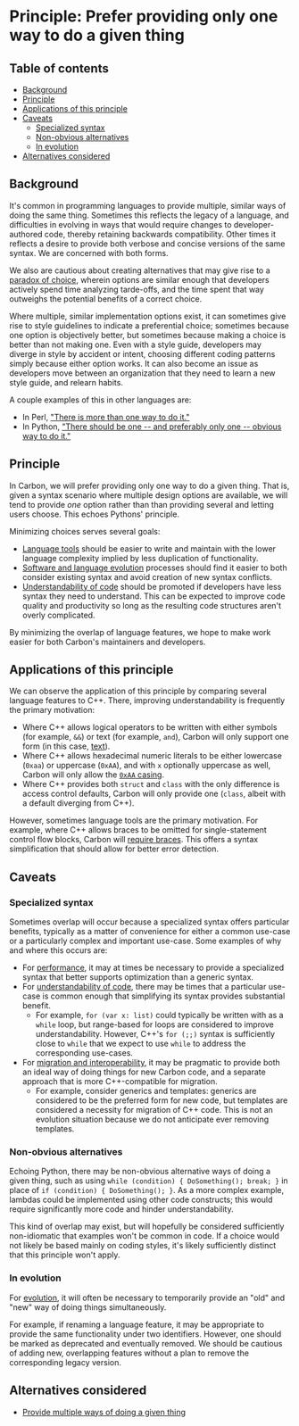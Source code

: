 # Principle: Prefer providing only one way to do a given thing

<!--
Part of the Carbon Language project, under the Apache License v2.0 with LLVM
Exceptions. See /LICENSE for license information.
SPDX-License-Identifier: Apache-2.0 WITH LLVM-exception
-->

<!-- toc -->

## Table of contents

-   [Background](#background)
-   [Principle](#principle)
-   [Applications of this principle](#applications-of-this-principle)
-   [Caveats](#caveats)
    -   [Specialized syntax](#specialized-syntax)
    -   [Non-obvious alternatives](#non-obvious-alternatives)
    -   [In evolution](#in-evolution)
-   [Alternatives considered](#alternatives-considered)

<!-- tocstop -->

## Background

It's common in programming languages to provide multiple, similar ways of doing the same
thing. Sometimes this reflects the legacy of a language, and difficulties in
evolving in ways that would require changes to developer-authored code, thereby
retaining backwards compatibility. Other times it reflects a desire to provide
both verbose and concise versions of the same syntax. We are concerned with both
forms.

We also are cautious about creating alternatives that may give rise to a
[paradox of choice](https://en.wikipedia.org/wiki/The_Paradox_of_Choice),
wherein options are similar enough that developers actively spend time analyzing
tarde-offs, and the time spent that way outweighs the potential benefits of a
correct choice.

Where multiple, similar implementation options exist, it can sometimes give rise
to style guidelines to indicate a preferential choice; sometimes because one
option is objectively better, but sometimes because making a choice is better
than not making one. Even with a style guide, developers may diverge in style by
accident or intent, choosing different coding patterns simply because either
option works. It can also become an issue as developers move between an
organization that they need to learn a new style guide, and relearn habits.

A couple examples of this in other languages are:

-   In Perl,
    ["There is more than one way to do it."](https://en.wikipedia.org/wiki/There%27s_more_than_one_way_to_do_it)
-   In Python,
    ["There should be one -- and preferably only one -- obvious way to do it."](https://www.python.org/dev/peps/pep-0020/)

## Principle

In Carbon, we will prefer providing only one way to do a given thing. That is,
given a syntax scenario where multiple design options are available, we will
tend to provide _one_ option rather than than providing several and letting
users choose. This echoes Pythons' principle.

Minimizing choices serves several goals:

-   [Language tools](/docs/project/goals.md#language-tools-and-ecosystem) should
    be easier to write and maintain with the lower language complexity implied
    by less duplication of functionality.
-   [Software and language evolution](/docs/project/goals.md#software-and-language-evolution)
    processes should find it easier to both consider existing syntax and avoid
    creation of new syntax conflicts.
-   [Understandability of code](/docs/project/goals.md#code-that-is-easy-to-read-understand-and-write)
    should be promoted if developers have less syntax they need to understand.
    This can be expected to improve code quality and productivity so long as the
    resulting code structures aren't overly complicated.

By minimizing the overlap of language features, we hope to make work easier for
both Carbon's maintainers and developers.

## Applications of this principle

We can observe the application of this principle by comparing several language
features to C++. There, improving understandability is frequently the primary
motivation:

-   Where C++ allows logical operators to be written with either symbols (for
    example, `&&`) or text (for example, `and`), Carbon will only support one
    form (in this case, [text](/proposals/p0680.md)).
-   Where C++ allows hexadecimal numeric literals to be either lowercase
    (`0xaa`) or uppercase (`0xAA`), and with `x` optionally uppercase as well,
    Carbon will only allow the [`0xAA` casing](/proposals/p0143.md).
-   Where C++ provides both `struct` and `class` with the only difference is
    access control defaults, Carbon will only provide one (`class`, albeit with
    a default diverging from C++).

However, sometimes language tools are the primary motivation. For example, where
C++ allows braces to be omitted for single-statement control flow blocks, Carbon
will [require braces](/proposals/p0623.md). This offers a syntax simplification
that should allow for better error detection.

## Caveats

### Specialized syntax

Sometimes overlap will occur because a specialized syntax offers particular
benefits, typically as a matter of convenience for either a common use-case or a
particularly complex and important use-case. Some examples of why and where this
occurs are:

-   For [performance](/docs/projects/goals.md#performance-critical-software), it
    may at times be necessary to provide a specialized syntax that better
    supports optimization than a generic syntax.
-   For
    [understandability of code](/docs/project/goals.md#code-that-is-easy-to-read-understand-and-write),
    there may be times that a particular use-case is common enough that
    simplifying its syntax provides substantial benefit.
    -   For example, `for (var x: list)` could typically be written with as a
        `while` loop, but range-based for loops are considered to improve
        understandability. However, C++'s `for (;;)` syntax is sufficiently
        close to `while` that we expect to use `while` to address the
        corresponding use-cases.
-   For
    [migration and interoperability](/docs/project/goals.md#interoperability-with-and-migration-from-existing-c-code),
    it may be pragmatic to provide both an ideal way of doing things for new
    Carbon code, and a separate approach that is more C++-compatible for
    migration.
    -   For example, consider generics and templates: generics are considered to
        be the preferred form for new code, but templates are considered a
        necessity for migration of C++ code. This is not an evolution situation
        because we do not anticipate ever removing templates.

### Non-obvious alternatives

Echoing Python, there may be non-obvious alternative ways of doing a given
thing, such as using `while (condition) { DoSomething(); break; }` in place of
`if (condition) { DoSomething(); }`. As a more complex example, lambdas could be
implemented using other code constructs; this would require significantly more
code and hinder understandability.

This kind of overlap may exist, but will hopefully be considered sufficiently
non-idiomatic that examples won't be common in code. If a choice would not
likely be based mainly on coding styles, it's likely sufficiently distinct that
this principle won't apply.

### In evolution

For [evolution](/docs/project/goals.md#software-and-language-evolution), it will
often be necessary to temporarily provide an "old" and "new" way of doing things
simultaneously.

For example, if renaming a language feature, it may be appropriate to provide
the same functionality under two identifiers. However, one should be marked as
deprecated and eventually removed. We should be cautious of adding new,
overlapping features without a plan to remove the corresponding legacy version.

## Alternatives considered

-   [Provide multiple ways of doing a given thing](/proposals/p0829.md#provide-multiple-ways-of-doing-a-given-thing)
